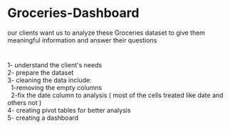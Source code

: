 # Groceries-Dashboard
our clients want us to analyze these Groceries dataset to give them meaningful information and answer their questions
# 
1- understand the client's needs <br />
2- prepare the dataset <br />
3- cleaning the data include: <br />
&nbsp;&nbsp;1-removing the empty columns <br />
&nbsp;&nbsp;2-fix the date column to analysis ( most of the cells treated like date and others not )<br />
4- creating pivot tables for better analysis<br />
5- creating a dashboard <br />
